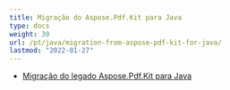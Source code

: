```yaml
---
title: Migração do Aspose.Pdf.Kit para Java
type: docs
weight: 30
url: /pt/java/migration-from-aspose-pdf-kit-for-java/
lastmod: "2022-01-27"
---
```


- [Migração do legado Aspose.Pdf.Kit para Java](/pdf/pt/java/migration-from-legacy-aspose-pdf-kit-for-java/)